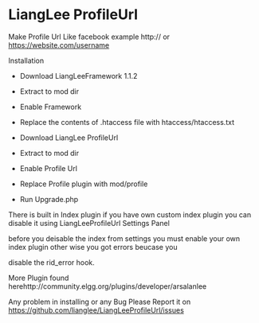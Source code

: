 LiangLee ProfileUrl
=====================

Make Profile Url Like facebook example http:// or https://website.com/username

Installation

* Download LiangLeeFramework 1.1.2

* Extract to mod dir

* Enable Framework

* Replace the contents of .htaccess file with htaccess/htaccess.txt

* Download LiangLee ProfileUrl

* Extract to mod dir

* Enable Profile Url

* Replace Profile plugin with mod/profile

* Run Upgrade.php


There is built in Index plugin if you have own custom index plugin you can disable it using LiangLeeProfileUrl Settings Panel

before you deisable the index from settings you must enable your own index plugin other wise you got errors beucase you 

disable the rid_error hook.

More Plugin found herehttp://community.elgg.org/plugins/developer/arsalanlee

Any problem in installing or any Bug Please Report it on https://github.com/lianglee/LiangLeeProfileUrl/issues
